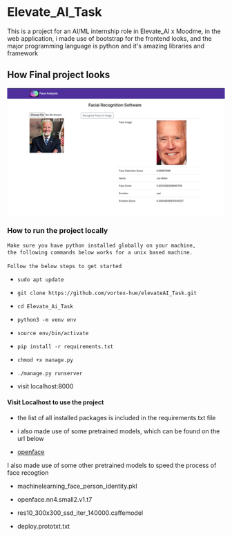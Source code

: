 # Elevate_AI_Task 

This is a project for an AI/ML internship role in Elevate_AI x Moodme, in the web application, i made use of bootstrap for the frontend looks, and the major programming language is python and it's amazing libraries and framework

## How Final project looks
![Face Analysis Prject](./display.png)


### How to run the project locally
    Make sure you have python installed globally on your machine,
    the following commands below works for a unix based machine.

    Follow the below steps to get started

- `sudo apt update`

- `git clone https://github.com/vortex-hue/elevateAI_Task.git`

- `cd Elevate_Ai_Task`

- `python3 -m venv env`

- `source env/bin/activate`

- `pip install -r requirements.txt`

- `chmod +x manage.py`

- `./manage.py runserver`

- visit localhost:8000


#### Visit Localhost to use the project
- the list of all installed packages is included in the requirements.txt file

- i also made use of some pretrained models, which can be found on the url below

- [openface](https://github.com/pyannote/pyannote-data/tree/master)

I also made use of some other pretrained models to speed the process of face recogtion

- machinelearning_face_person_identity.pkl

- openface.nn4.small2.v1.t7

- res10_300x300_ssd_iter_140000.caffemodel

- deploy.prototxt.txt

